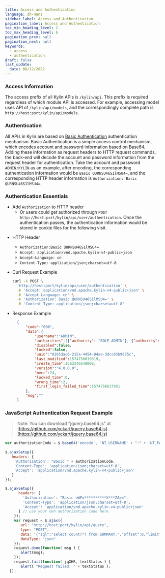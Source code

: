 ```yaml
---
title: Access and Authentication
language: zh-Hans
sidebar_label: Access and Authentication
pagination_label: Access and Authentication
toc_min_heading_level: 2
toc_max_heading_level: 6
pagination_prev: null
pagination_next: null
keywords:
  - access 
  - authentication
draft: false
last_update:
  date: 08/12/2022
---
```


### Access Information
The access prefix of all Kylin APIs is `/kylin/api`. This prefix is required regardless of which module API is accessed. For example, accessing model uses API of `/kylin/api/models`, and the correspondingly complete path is `http://host:port/kylin/api/models`.


### Authentication
All APIs in Kylin are based on [Basic Authentication](http://en.wikipedia.org/wiki/Basic_access_authentication) authentication mechanism. Basic Authentication is a simple access control mechanism, which encodes account and password information based on Base64. Adding these information as request headers to HTTP request commands, the back-end will decode the account and password information from the request header for authentication. Take the account and password `ADMIN:KYLIN` as an example, after encoding, the corresponding authentication information would be `Basic QURNSU46S1lMSU4=`, and the corresponding HTTP header information is `Authorization: Basic QURNSU46S1lMSU4=`. 



### Authentication Essentials
* Add `Authorization` to HTTP header
  * Or users could get authorized through `POST http://host:port/kylin/api/user/authentication`. Once the authentication passes, the authentication information would be stored in cookie files for the following visit. 


- HTTP Header
  - `Authorization:Basic QURNSU46S1lMSU4=`
  - `Accept: application/vnd.apache.kylin-v4-public+json`
  - `Accept-Language: cn`
  - `Content-Type: application/json;charset=utf-8`

- Curl Request Example

  ```sh
  curl -X POST \
    'http://host:port/kylin/api/user/authentication' \
    -H 'Accept: application/vnd.apache.kylin-v4-public+json' \
    -H 'Accept-Language: cn' \
    -H 'Authorization: Basic QURNSU46S1lMSU4=' \
    -H 'Content-Type: application/json;charset=utf-8'
  ```

- Response Example

  ```json
    {
        "code":"000",
        "data":{
            "username":"ADMIN",
            "authorities":[{"authority": "ROLE_ADMIN"}, {"authority": "ALL_USERS"}],
            "disabled":false,
            "locked":false,
            "uuid":"0205dac6-215a-4454-84ae-3dcc85b9675c",
            "last_modified":1574756819619,
            "create_time":1563346648008,
            "version":"4.0.0.0",
            "mvcc":24,
            "locked_time":0,
            "wrong_time":2,
            "first_login_failed_time":1574756817981
        },
        "msg":""
    }
  ```



### JavaScript Authentication Request Example

> Note:  You can download "jquery.base64.js" at [https://github.com/yckart/jquery.base64.js](https://github.com/yckart/jquery.base64.js)

```javascript
var authorizationCode = $.base64('encode', 'NT_USERNAME' + ":" + 'NT_PASSWORD');
 
$.ajaxSetup({
   headers: { 
    'Authorization': "Basic " + authorizationCode, 
    'Content-Type': 'application/json;charset=utf-8',
    'Accept': 'application/vnd.apache.kylin-v4-public+json'
   }
});
```

```javascript
$.ajaxSetup({
      headers: { 
        'Authorization': "Basic eWFu**********X***ZA==",
        'Content-Type': 'application/json;charset=utf-8',
        'Accept': 'application/vnd.apache.kylin-v4-public+json'
      } // use your own authorization code here
    });
    var request = $.ajax({
       url: "http://host:port/kylin/api/query",
       type: "POST",
       data: '{"sql":"select count(*) from SUMMARY;","offset":0,"limit":50000,"acceptPartial":true,"project":"test"}',
       dataType: "json"
    });
    request.done(function( msg ) {
       alert(msg);
    }); 
    request.fail(function( jqXHR, textStatus ) {
       alert( "Request failed: " + textStatus );
  });
```


